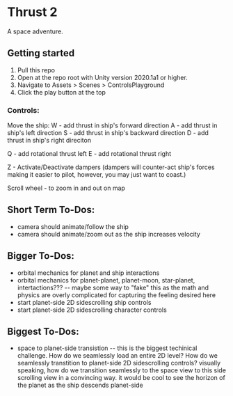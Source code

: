 # Thrust 2

A space adventure. 

## Getting started

1) Pull this repo
2) Open at the repo root with Unity version 2020.1a1 or higher. 
3) Navigate to Assets > Scenes > ControlsPlayground
4) Click the play button at the top


### Controls:

Move the ship:
W - add thrust in ship's forward direction
A - add thrust in ship's left direction
S - add thrust in ship's backward direction
D - add thrust in ship's right direciton


Q - add rotational thrust left
E - add rotational thrust right

Z - Activate/Deactivate dampers (dampers will counter-act ship's forces making it easier to pilot, however, you may just want to coast.)

Scroll wheel - to zoom in and out on map 


## Short Term To-Dos:

- camera should animate/follow the ship
- camera should animate/zoom out as the ship increases velocity

## Bigger To-Dos:
- orbital mechanics for planet and ship interactions
- orbital mechanics for planet-planet, planet-moon, star-planet, intertactions???
-- maybe some way to "fake" this as the math and physics are overly complicated for capturing the feeling desired here
- start planet-side 2D sidescrolling ship controls
- start planet-side 2D sidescrolling character controls

## Biggest To-Dos:
- space to planet-side transistion
-- this is the biggest techinical challenge. How do we seamlessly load an entire 2D level? How do we seamlessly transtition to planet-side 2D sidescrolling controls? visually speaking, how do we transition seamlessly to the space view to this side scrolling view in a convincing way. it would be cool to see the horizon of the planet as the ship descends planet-side